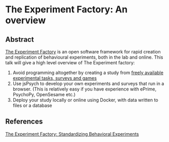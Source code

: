 # The Experiment Factory: An overview

## Abstract

[The Experiment Factory](https://expfactory.github.io/expfactory/) is an open software framework for rapid creation and replication of behavioural experiments, both in the lab and online.  This talk will give a high level overview of The Experiment factory: 

  1. Avoid programming altogether by creating a study from [freely available experimental tasks, surveys and games](https://expfactory.github.io/experiments/)
  1. Use jsPsych to develop your own experiments and surveys that run in a browser. (This is relatively easy if you have experience with ePrime, PsychoPy, OpenSesame etc.)
  1. Deploy your study locally or online using Docker, with data written to files or a database

## References

[The Experiment Factory: Standardizing Behavioral Experiments](https://www.ncbi.nlm.nih.gov/pmc/articles/PMC4844768/)
